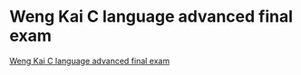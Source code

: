 # Weng Kai C language advanced final exam
[Weng Kai C language advanced final exam](https://aiwithcloud.com/2022/09/16/weng_kai_c_language_advanced_final_exam/)